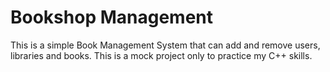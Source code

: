# Bookshop Management
This is a simple Book Management System that can add and remove users, libraries and books. This is a mock project only to practice my C++ skills.
